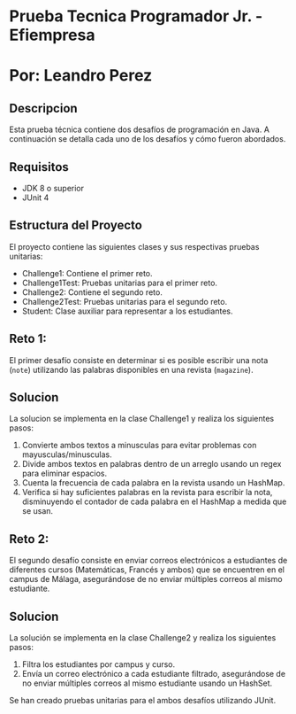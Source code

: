 # Prueba Tecnica Programador Jr. - Efiempresa
# Por: Leandro Perez

## Descripcion

Esta prueba técnica contiene dos desafíos de programación en Java.
A continuación se detalla cada uno de los desafíos y cómo fueron abordados.

## Requisitos
- JDK 8 o superior
- JUnit 4

## Estructura del Proyecto
El proyecto contiene las siguientes clases y sus respectivas pruebas unitarias:

- Challenge1: Contiene el primer reto.
- Challenge1Test: Pruebas unitarias para el primer reto.
- Challenge2: Contiene el segundo reto.
- Challenge2Test: Pruebas unitarias para el segundo reto.
- Student: Clase auxiliar para representar a los estudiantes.

## Reto 1:
El primer desafío consiste en determinar si es posible escribir una nota (`note`)
utilizando las palabras disponibles en una revista (`magazine`).

## Solucion
La solucion se implementa en la clase Challenge1 y realiza los siguientes pasos:

1. Convierte ambos textos a minusculas para evitar problemas con mayusculas/minusculas.
2. Divide ambos textos en palabras dentro de un arreglo usando un regex para eliminar espacios.
3. Cuenta la frecuencia de cada palabra en la revista usando un HashMap.
4. Verifica si hay suficientes palabras en la revista para escribir la nota, disminuyendo el contador de cada palabra en el HashMap a medida que se usan.

## Reto 2:
El segundo desafío consiste en enviar correos electrónicos a estudiantes de diferentes cursos
(Matemáticas, Francés y ambos) que se encuentren en el campus de Málaga, asegurándose de no enviar múltiples correos
al mismo estudiante.

## Solucion
La solución se implementa en la clase Challenge2 y realiza los siguientes pasos:

1. Filtra los estudiantes por campus y curso.
2. Envía un correo electrónico a cada estudiante filtrado, asegurándose de no enviar múltiples correos al mismo estudiante usando un HashSet.

Se han creado pruebas unitarias para el ambos desafíos utilizando JUnit.
